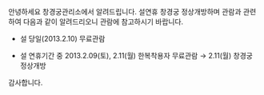안녕하세요 창경궁관리소에서 알려드립니다. 설연휴 창경궁 정상개방하며 관람과 관련하여 다음과 같이 알려드리오니 관람에 참고하시기 바랍니다.

- 설 당일(2013.2.10) 무료관람

- 설 연휴기간 중 2013.2.09(토), 2.11(월) 한복착용자 무료관람
  → 2.11(월) 창경궁 정상개방

감사합니다.